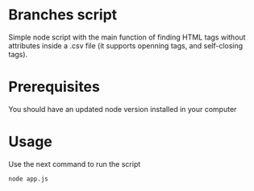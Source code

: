 # Branches script

Simple node script with the main function of finding HTML tags without attributes inside a .csv file (it supports openning tags, and self-closing tags).
# Prerequisites
You should have an updated node version installed in your computer
# Usage
Use the next command to run the script

```bash
node app.js
```